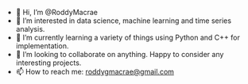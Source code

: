 - 👋 Hi, I’m @RoddyMacrae
- 👀 I’m interested in data science, machine learning and time series analysis.
- 🌱 I’m currently learning a variety of things using Python and C++ for implementation.
- 💞️ I’m looking to collaborate on anything. Happy to consider any interesting projects.
- 📫 How to reach me: roddygmacrae@gmail.com

<!---
RoddyMacrae/RoddyMacrae is a ✨ special ✨ repository because its `README.md` (this file) appears on your GitHub profile.
You can click the Preview link to take a look at your changes.
--->
